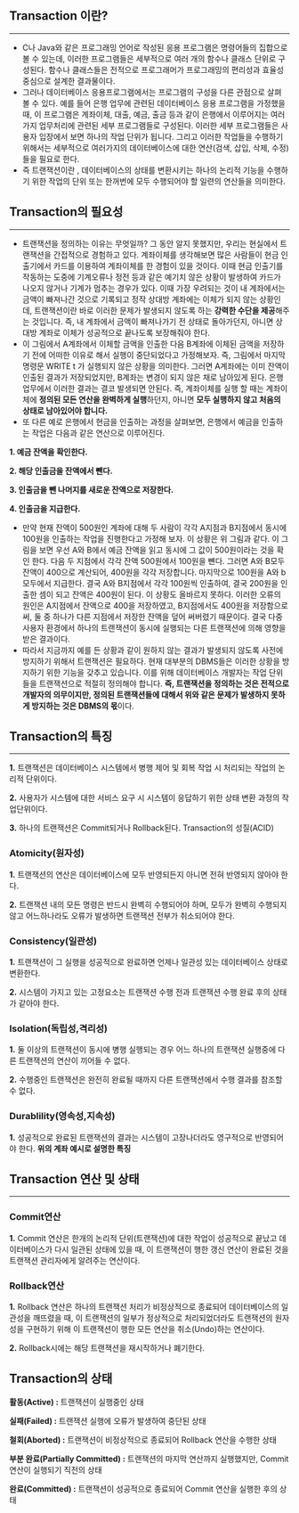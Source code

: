 ## Transaction 이란?

---

- C나 Java와 같은 프로그래밍 언어로 작성된 응용 프로그램은 명령어들의 집합으로 볼 수 있는데, 이러한 프로그램들은 세부적으로 여러 개의 함수나 클래스 단위로 구성된다. 함수나 클래스들은 전적으로 프로그래머가 프로그래밍의 편리성과 효율성 중심으로 설계한 결과물이다.
- 그러나 데이터베이스 응용프로그램에서는 프로그램의 구성을 다른 관점으로 살펴 볼 수 있다. 예를 들어 은행 업무에 관련된 데이터베이스 응용 프로그램을 가정했을 때, 이 프로그램은 계좌이체, 대출, 예금, 출금 등과 같이 은행에서 이루어지는 여러 가지 업무처리에 관련된 세부 프로그램들로 구성된다. 이러한 세부 프로그램들은 사용자 입장에서 보면 하나의 작업 단위가 됩니다. 그리고 이러한 작업들을 수행하기 위해서는 세부적으로 여러가지의 데이터베이스에 대한 연산(검색, 삽입, 삭제, 수정)들을 필요로 한다.
- 즉 트랜잭션이란 , 데이터베이스의 상태를 변환시키는 하나의 논리적 기능을 수행하기 위한 작업의 단위 또는 한꺼번에 모두 수행되어야 할 일련의 연산들을 의미한다.

## **Transaction의 필요성**

---

- 트랜잭션을 정의하는 이유는 무엇일까? 그 동안 알지 못했지만, 우리는 현실에서 트랜잭션을 간접적으로 경험하고 있다. 계좌이체를 생각해보면 많은 사람들이 현금 인출기에서 카드를 이용하여 계좌이체를 한 경험이 있을 것이다. 이때 현금 인출기를 작동하는 도중에 기계오류나 정전 등과 같은 예기치 않은 상황이 발생하여 카드가 나오지 않거나 기계가 멈추는 경우가 있다. 이때 가장 우려되는 것이 내 계좌에서는 금액이 빠져나간 것으로 기록되고 정작 상대방 계좌에는 이체가 되지 않는 상황인데, 트랜잭션이란 바로 이러한 문제가 발생되지 않도록 하는 **강력한 수단을 제공**해주는 것입니다. 
즉, 내 계좌에서 금액이 빠져나가기 전 상태로 돌아가던지, 아니면 상대방 계좌로 이체가 성공적으로 끝나도록 보장해줘야 한다.
- 이 그림에서 A계좌에서 이체할 금액을 인출한 다음 B계좌에 이체된 금액을 저장하기 전에 어떠한 이유로 해서 실행이 중단되었다고 가정해보자. 즉, 그림에서 마지막 명령문 WRITE t 가 실행되지 않은 상황을 의미한다. 그러면 A계좌에는 이미 잔액이 인출된 결과가 저장되었지만, B계좌는 변경이 되지 않은 채로 남아있게 된다. 은행 업무에서 이러한 결과는 결코 발생되면 안된다. 즉, 계좌이체를 실행 할 때는 계좌이체에 **정의된 모든 연산을 완벽하게 실행**하던지, 아니면 **모두 실행하지 않고 처음의 상태로 남아있어야 합니다.**
- 또 다른 예로 은행에서 현금을 인출하는 과정을 살펴보면, 은행에서 예금을 인출하는 작업은 다음과 같은 연산으로 이루어진다.

**1. 예금 잔액을 확인한다.**

**2. 해당 인출금을 잔액에서 뺀다.**

**3. 인출금을 뺀 나머지를 새로운 잔액으로 저장한다.**

**4. 인출금을 지급한다.**
- 만약 현재 잔액이 500원인 계좌에 대해 두 사람이 각각 A지점과 B지점에서 동시에 100원을 인출하는 작업을 진행한다고 가정해 보자. 이 상황은 위 그림과 같다. 이 그림을 보면 우선 A와 B에서 예금 잔액을 읽고 동시에 그 값이 500원이라는 것을 확인 한다. 다음 두 지점에서 각각 잔액 500원에서 100원을 뺸다. 그러면 A와 B모두 잔액이 400으로 계산되어, 400원을 각각 저장합니다. 마지막으로 100원을 A와 b 모두에서 지급한다. 결국 A와 B지점에서 각각 100원씩 인출하여, 결국 200원을 인출한 셈이 되고 잔액은 400원이 된다. 이 상황도 올바르지 못하다. 이러한 오류의 원인은 A지점에서 잔액으로 400을 저장하였고, B지점에서도 400원을 저장함으로써, 둘 중 하나가 다른 지점에서 저장한 잔액을 덮어 써버렸기 때문이다. 결국 다중 사용자 환경에서 하나의 트랜잭션이 동시에 실행되는 다른 트랜잭션에 의해 영향을 받은 결과이다.
- 따라서 지금까지 예를 든 상황과 같이 원하지 않는 결과가 발생되지 않도록 사전에 방지하기 위해서 트랜잭션은 필요하다. 현재 대부분의 DBMS들은 이러한 상황을 방지하기 위한 기능을 갖추고 있습니다. 이를 위해 데이터베이스 개발자는 작업 단위들을 트랜잭션으로 적절히 정의해야 합니다. **즉, 트랜잭션을 정의하는 것은 전적으로 개발자의 의무이지만, 정의된 트랜잭션들에 대해서 위와 같은 문제가 발생하지 못하게 방지하는 것은 DBMS의 몫**이다.

## Transaction**의 특징**

---

**1.** 트랜잭션은 데이터베이스 시스템에서 병행 제어 및 회복 작업 시 처리되는 작업의 논리적 단위이다.

**2.** 사용자가 시스템에 대한 서비스 요구 시 시스템이 응답하기 위한 상태 변환 과정의 작업단위이다.

**3.** 하나의 트랜잭션은 Commit되거나 Rollback된다.
Transaction의 성질(ACID)
### **Atomicity(원자성)**

**1.** 트랜잭션의 연산은 데이터베이스에 모두 반영되든지 아니면 전혀 반영되지 않아야 한다.

**2.** 트랜잭션 내의 모든 명령은 반드시 완벽히 수행되어야 하며, 모두가 완벽히 수행되지 않고 어느하나라도 오류가 발생하면 트랜잭션 전부가 취소되어야 한다.

### **Consistency(일관성)**

**1.** 트랜잭션이 그 실행을 성공적으로 완료하면 언제나 일관성 있는 데이터베이스 상태로 변환한다.

**2.** 시스템이 가지고 있는 고정요소는 트랜잭션 수행 전과 트랜잭션 수행 완료 후의 상태가 같아야 한다.

### **Isolation(독립성,격리성)**

**1.** 둘 이상의 트랜잭션이 동시에 병행 실행되는 경우 어느 하나의 트랜잭션 실행중에 다른 트랜잭션의 연산이 끼어들 수 없다.

**2.** 수행중인 트랜잭션은 완전히 완료될 때까지 다른 트랜잭션에서 수행 결과를 참조할 수 없다.

### **Durablility(영속성,지속성)**

**1.** 성공적으로 완료된 트랜잭션의 결과는 시스템이 고장나더라도 영구적으로 반영되어야 한다.
**위의 계좌 예시로 설명한 특징**

## Transaction ****연산 및 상태****

---

### **Commit연산**

**1.** Commit 연산은 한개의 논리적 단위(트랜잭션)에 대한 작업이 성공적으로 끝났고 데이터베이스가 다시 일관된 상태에 있을 때, 이 트랜잭션이 행한 갱신 연산이 완료된 것을 트랜잭션 관리자에게 알려주는 연산이다.

### **Rollback연산**

**1.** Rollback 연산은 하나의 트랜잭션 처리가 비정상적으로 종료되어 데이터베이스의 일관성을 깨뜨렸을 때, 이 트랜잭션의 일부가 정상적으로 처리되었더라도 트랜잭션의 원자성을 구현하기 위해 이 트랜잭션이 행한 모든 연산을 취소(Undo)하는 연산이다.

**2.** Rollback시에는 해당 트랜잭션을 재시작하거나 폐기한다.

## Transaction****의 상태****
**활동(Active) :** 트랜잭션이 실행중인 상태

**실패(Failed) :** 트랜잭션 실행에 오류가 발생하여 중단된 상태

**철회(Aborted) :** 트랜잭션이 비정상적으로 종료되어 Rollback 연산을 수행한 상태

**부분 완료(Partially Committed) :** 트랜잭션의 마지막 연산까지 실행했지만, Commit 연산이 실행되기 직전의 상태

**완료(Committed) :** 트랜잭션이 성공적으로 종료되어 Commit 연산을 실행한 후의 상태
